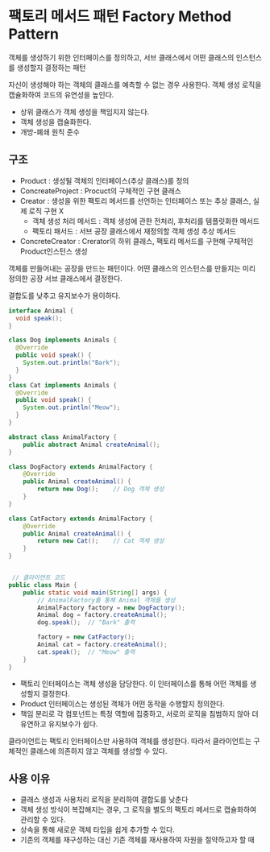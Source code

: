 # 팩토리 메서드 패턴 Factory Method Pattern

객체를 생성하기 위한 인터페이스를 정의하고, 서브 클래스에서 어떤 클래스의 인스턴스를 생성할지 결정하는 패턴

자신이 생성해야 하는 객체의 클래스를 예측할 수 없는 경우 사용한다.
객체 생성 로직을 캡슐화하여 코드의 유연성을 높인다.   

- 상위 클래스가 객체 생성을 책임지지 않는다.
- 객체 생성을 캡슐화한다.
- 개방-폐쇄 원칙 준수


## 구조
- Product : 생성될 객체의 인터페이스(추상 클래스)를 정의
- ConcreateProject : Procuct의 구체적인 구현 클래스
- Creator : 생성을 위한 팩토리 메서드를 선언하는 인터페이스 또는 추상 클래스, 실제 로직 구현 X
  - 객체 생성 처리 메서드 : 객체 생성에 관한 전처리, 후처리를 템플릿화한 메서드
  - 팩토리 패서드 : 서브 공장 클래스에서 재정의할 객체 생성 추상 메서드
- ConcreteCreator : Crerator의 하위 클래스, 팩토리 메서드를 구현해 구체적인 Product인스턴스 생성


객체를 만들어내는 공장을 만드는 패턴이다.
어떤 클래스의 인스턴스를 만들지는 미리 정의한 공장 서브 클래스에서 결정한다.  

결합도를 낮추고 유지보수가 용이하다.

```java
interface Animal {
  void speak();
}

class Dog implements Animals {
  @Override
  public void speak() {
    System.out.println("Bark");
  }
}
class Cat implements Animals {
  @Override
  public void speak() {
    System.out.println("Meow");
  }
}

abstract class AnimalFactory {
    public abstract Animal createAnimal();
}

class DogFactory extends AnimalFactory {
    @Override
    public Animal createAnimal() {
        return new Dog();    // Dog 객체 생성
    }
}

class CatFactory extends AnimalFactory {
    @Override
    public Animal createAnimal() {
        return new Cat();    // Cat 객체 생성
    }
}


 // 클라이언트 코드
public class Main {
    public static void main(String[] args) {
        // AnimalFactory를 통해 Animal 객체를 생성
        AnimalFactory factory = new DogFactory();
        Animal dog = factory.createAnimal();
        dog.speak();  // "Bark" 출력

        factory = new CatFactory();
        Animal cat = factory.createAnimal();
        cat.speak();  // "Meow" 출력
    }
}

```

- 팩토리 인터페이스는 객체 생성을 담당한다. 이 인터페이스를 통해 어떤 객체를 생성할지 결정한다.
- Product 인터페이스는 생성된 객체가 어떤 동작을 수행할지 정의한다.
- 책임 분리로 각 컴포넌트는 특정 역할에 집중하고, 서로의 로직을 침범하지 않아 더 유연하고 유지보수가 쉽다.

클라이언트는 팩토리 인터페이스만 사용하여 객체를 생성한다. 따라서 클라이언트는 구체적인 클래스에 의존하지 않고 객체를 생성할 수 있다.

## 사용 이유
- 클래스 생성과 사용처리 로직을 분리하여 결합도를 낮춘다
- 객체 생성 방식이 복잡해지는 경우, 그 로직을 별도의 팩토리 메서드로 캡슐화하여 관리할 수 있다.
- 상속을 통해 새로운 객체 타입을 쉽게 추가할 수 있다.
- 기존의 객체를 재구성하는 대신 기존 객체를 재사용하여 자원을 절약하고자 할 때
